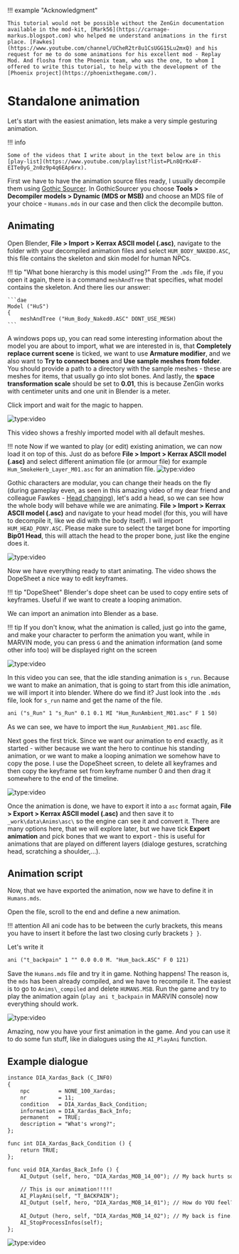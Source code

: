 !!! example "Acknowledgment"

    This tutorial would not be possible without the ZenGin documentation available in the mod-kit, [Mark56](https://carnage-markus.blogspot.com) who helped me understand animations in the first place. [Fawkes](https://www.youtube.com/channel/UCheR2tr8u1CsUGG15Lu2mxQ) and his request for me to do some animations for his excellent mod - Replay Mod. And flosha from the Phoenix team, who was the one, to whom I offered to write this tutorial, to help with the development of the [Phoenix project](https://phoenixthegame.com/).

# Standalone animation
Let's start with the easiest animation, lets make a very simple gesturing animation.

!!! info

    Some of the videos that I write about in the text below are in this [play-list](https://www.youtube.com/playlist?list=PLn8QrKx4F-EITe0yG_2n0z9p4q6EAp6rx).
    
First we have to have the animation source files ready, I usually decompile them using [Gothic Sourcer](https://worldofplayers.ru/threads/41942/). In GothicSourcer you choose **Tools > Decompiler models > Dynamic (MDS or MSB)** and choose an MDS file of your choice - `Humans.mds` in our case and then click the decompile button.

## Animating
Open Blender, **File > Import > Kerrax ASCII model (.asc)**, navigate to the folder with your decompiled animation files and select `HUM_BODY_NAKED0.ASC`, this file contains the skeleton and skin model for human NPCs.

!!! tip "What bone hierarchy is this model using?"
    From the `.mds` file, if you open it again, there is a command `meshAndTree` that specifies, what model contains the skeleton. And there lies our answer:
    
    ```dae
    Model ("HuS")
    {
        meshAndTree ("Hum_Body_Naked0.ASC" DONT_USE_MESH)
	```

A windows pops up, you can read some interesting information about the model you are about to import, what we are interested in is, that **Completely replace current scene** is ticked, we want to use **Armature modifier**, and we also want to **Try to connect bones** and **Use sample meshes from folder**. You should provide a path to a directory with the sample meshes - these are meshes for items, that usually go into slot bones. And lastly, the **space transformation scale** should be set to **0.01**, this is because ZenGin works with centimeter units and one unit in Blender is a meter.

Click import and wait for the magic to happen.

![type:video](https://www.youtube.com/embed/UKltt7mOfj0)

This video shows a freshly imported model with all default meshes.

!!! note
    Now if we wanted to play (or edit) existing animation, we can now load it on top of this. Just do as before **File > Import > Kerrax ASCII model (.asc)** and select different animation file (or armour file) for example `Hum_SmokeHerb_Layer_M01.asc` for an animation file.
    ![type:video](https://www.youtube.com/embed/FDicnSwhv0w)    

Gothic characters are modular, you can change their heads on the fly (during gameplay even, as seen in this amazing video of my dear friend and colleague Fawkes - [Head changing](https://www.youtube.com/watch?v=2GBmpeyqKIA)), let's add a head, so we can see how the whole body will behave while we are animating. **File > Import > Kerrax ASCII model (.asc)** and navigate to your head model (for this, you will have to decompile it, like we did with the body itself). I will import `HUM_HEAD_PONY.ASC`. Please make sure to select the target bone for importing **Bip01 Head**, this will attach the head to the proper bone, just like the engine does it.

![type:video](https://www.youtube.com/embed/AzotIDHFCSo)

Now we have everything ready to start animating. The video shows the DopeSheet a nice way to edit keyframes.

!!! tip "DopeSheet"
    Blender's dope sheet can be used to copy entire sets of keyframes. Useful if we want to create a looping animation.

We can import an animation into Blender as a base.

!!! tip
    If you don't know, what the animation is called, just go into the game, and make your character to perform the animation you want, while in MARVIN mode, you can press `G` and the animation information (and some other info too) will be displayed right on the screen

![type:video](https://www.youtube.com/embed/boUwngFLA-U)

In this video you can see, that the idle standing animation is `s_run`. Because we want to make an animation, that is going to start from this idle animation, we will import it into blender. Where do we find it? Just look into the `.mds` file, look for `s_run` name and get the name of the file.
```dae
ani	("s_Run" 1 "s_Run" 0.1 0.1 MI "Hum_RunAmbient_M01.asc" F 1 50)
```
As we can see, we have to import the `Hum_RunAmbient_M01.asc` file. 

Next goes the first trick. Since we want our animation to end exactly, as it started - wither because we want the hero to continue his standing animation, or we want to make a looping animation we somehow have to copy the pose. I use the DopeSheet screen, to delete all keyframes and then copy the keyframe set from keyframe number 0 and then drag it somewhere to the end of the timeline.

![type:video](https://www.youtube.com/embed/2vOMrM-9aWc)

Once the animation is done, we have to export it into a `asc` format again, **File > Export > Kerrax ASCII model (.asc)** and then save it to `_work\data\Anims\asc\` so the engine can see it and convert it.
There are many options here, that we will explore later, but we have tick **Export animation** and pick bones that we want to export - this is useful for animations that are played on different layers (dialoge gestures, scratching head, scratching a shoulder,...).

## Animation script

Now, that we have exported the animation, now we have to define it in `Humans.mds`. 

Open the file, scroll to the end and define a new animation. 

!!! attention
    All ani code has to be between the curly brackets, this means you have to insert it before the last two closing curly brackets `} }`.

Let's write it
```dae
ani ("t_backpain" 1 "" 0.0 0.0 M. "Hum_back.ASC" F 0 121)
```

Save the `Humans.mds` file and try it in game. Nothing happens! The reason is, the `mds` has been already compiled, and we have to recompile it. The easiest is to go to `Anims\_compiled` and delete `HUMANS.MSB`.
Run the game and try to play the animation again (`play ani t_backpain` in MARVIN console) now everything should work.

![type:video](https://www.youtube.com/embed/-i2un91x1UI)

Amazing, now you have your first animation in the game. And you can use it to do some fun stuff, like in dialogues using the `AI_PlayAni` function.


## Example dialogue
```dae
instance DIA_Xardas_Back (C_INFO)
{
    npc         = NONE_100_Xardas;
    nr          = 11;
    condition   = DIA_Xardas_Back_Condition;
    information = DIA_Xardas_Back_Info;
    permanent   = TRUE;
    description = "What's wrong?";
};

func int DIA_Xardas_Back_Condition () {
	return TRUE;
};

func void DIA_Xardas_Back_Info () {
	AI_Output (self, hero, "DIA_Xardas_MOB_14_00"); // My back hurts so much.
	
	// This is our animation!!!!!
	AI_PlayAni(self, "T_BACKPAIN"); 
	AI_Output (self, hero, "DIA_Xardas_MOB_14_01"); // How do YOU feel?
	
	AI_Output (hero, self, "DIA_Xardas_MOB_14_02"); // My back is fine.
	AI_StopProcessInfos(self);
};
```

![type:video](https://www.youtube.com/embed/G14lgjA49wU)























